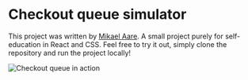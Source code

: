 # Checkout queue simulator

This project was written by [Mikael Aare](https://www.linkedin.com/in/mikaelaare/). A small project purely for self-education in React and CSS. Feel free to try it out, simply clone the repository and run the project locally!

![Checkout queue in action](https://github.com/aare-mikael/Checkout-queue/assets/69363091/1c327e76-473e-4ab1-81ec-84e888406fc5)
